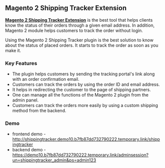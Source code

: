 <body>
	<main>
		<div class="content-wrapper">
			<div class="content-inner">
				<h2>Magento 2 Shipping Tracker Extension</h2>
				<p><strong><a href="https://www.mageants.com/shipping-tracker-extension-for-magento-2.html">Magento 2 Shipping Tracker Extension</a></strong> is the best tool that helps clients know the status of their orders through a given email address. In addition, Magento 2 module helps customers to track the order without login.</p>
				<p>Using the Magento 2 Shipping Tracker plugin is the best solution to know about the status of placed orders. It starts to track the order as soon as you make it.</p>
				<div class="features-wrapper">
					<h3>Key Features</h3>
					<ul>
						<li>The plugin helps customers by sending the tracking portal's link along with an order confirmation email.</li>
						<li>Customers can track the orders by using the order ID and email address.</li>
						<li>It helps in redirecting the customer to the page of shipping partners.</li>
						<li>One can manage all the functions of the Magento 2 plugin from the admin panel.</li>
						<li>Customers can track the orders more easily by using a custom shipping method from the backend.</li>
					</ul>
				</div>
				<div class="more-features">
					<h3>Demo</h3>
					<ul>
						<li>frontend demo - <a href="http://shippingtracker.demo10.b7fb87dd732790222.temporary.link/shippingtracker">http://shippingtracker.demo10.b7fb87dd732790222.temporary.link/shippingtracker</a></li>
						<li>backend demo - <a href="https://demo10.b7fb87dd732790222.temporary.link/adminsession?un=shippingtracker_admin&ps=admin123">https://demo10.b7fb87dd732790222.temporary.link/adminsession?un=shippingtracker_admin&ps=admin123</a></li>
					</ul>
				</div>
			</div>
		</div>
	</main>
</body>

